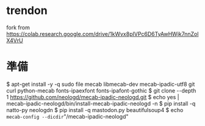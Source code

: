 # trendon
fork from https://colab.research.google.com/drive/1kWvx8pIVPc6D6TyAwHWjk7nnZolX4VrU

# 準備
$ apt-get install -y -q sudo file mecab libmecab-dev mecab-ipadic-utf8 git curl python-mecab fonts-ipaexfont fonts-ipafont-gothic
$ git clone --depth 1 https://github.com/neologd/mecab-ipadic-neologd.git
$ echo yes | mecab-ipadic-neologd/bin/install-mecab-ipadic-neologd -n
$ pip install -q natto-py neologdn
$ pip install -q mastodon.py beautifulsoup4
$ echo `mecab-config --dicdir`"/mecab-ipadic-neologd"